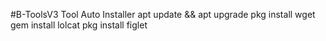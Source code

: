 #B-ToolsV3 Tool Auto Installer
apt update && apt upgrade
pkg install wget
gem install lolcat
pkg install figlet
